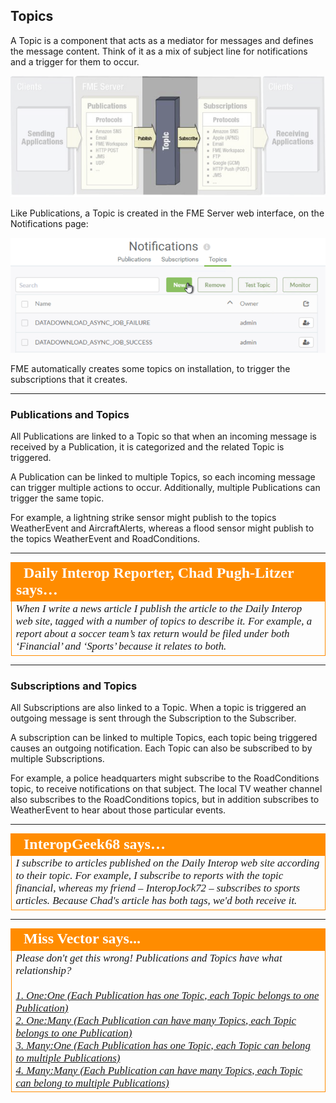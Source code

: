## Topics ##

A Topic is a component that acts as a mediator for messages and defines the message content. Think of it as a mix of subject line for notifications and a trigger for them to occur.

![](./Images/Img4.007.FMEServerTopics.png)


Like Publications, a Topic is created in the FME Server web interface, on the Notifications page:

![](./Images/Img4.008.TopicMenu.png)

FME automatically creates some topics on installation, to trigger the subscriptions that it creates.

---

### Publications and Topics ###

All Publications are linked to a Topic so that when an incoming message is received by a Publication, it is categorized and the related Topic is triggered.

A Publication can be linked to multiple Topics, so each incoming message can trigger multiple actions to occur. Additionally, multiple Publications can trigger the same topic.

For example, a lightning strike sensor might publish to the topics WeatherEvent and AircraftAlerts, whereas a flood sensor might publish to the topics WeatherEvent and RoadConditions.

---

<table style="border-spacing: 0px">
<tr>
<td style="vertical-align:middle;background-color:darkorange;border: 2px solid darkorange">
<i class="fa fa-quote-left fa-lg fa-pull-left fa-fw" style="color:white;padding-right: 12px;vertical-align:text-top"></i>
<span style="color:white;font-size:x-large;font-weight: bold;font-family:serif">Daily Interop Reporter, Chad Pugh-Litzer says…</span>
</td>
</tr>

<tr>
<td style="border: 1px solid darkorange">
<span style="font-family:serif; font-style:italic; font-size:larger">
When I write a news article I publish the article to the Daily Interop web site, tagged with a number of topics to describe it. For example, a report about a soccer team’s tax return would be filed under both ‘Financial’ and ‘Sports’ because it relates to both.
</span>
</td>
</tr>
</table>

---

### Subscriptions and Topics ###

All Subscriptions are also linked to a Topic. When a topic is triggered an outgoing message is sent through the Subscription to the Subscriber. 

A subscription can be linked to multiple Topics, each topic being triggered causes an outgoing notification. Each Topic can also be subscribed to by multiple Subscriptions.

For example, a police headquarters might subscribe to the RoadConditions topic, to receive notifications on that subject. The local TV weather channel also subscribes to the RoadConditions topics, but in addition subscribes to WeatherEvent to hear about those particular events.

---

<table style="border-spacing: 0px">
<tr>
<td style="vertical-align:middle;background-color:darkorange;border: 2px solid darkorange">
<i class="fa fa-quote-left fa-lg fa-pull-left fa-fw" style="color:white;padding-right: 12px;vertical-align:text-top"></i>
<span style="color:white;font-size:x-large;font-weight: bold;font-family:serif">InteropGeek68 says…</span>
</td>
</tr>

<tr>
<td style="border: 1px solid darkorange">
<span style="font-family:serif; font-style:italic; font-size:larger">
I subscribe to articles published on the Daily Interop web site according to their topic. For example, I subscribe to reports with the topic financial, whereas my friend – InteropJock72 – subscribes to sports articles. Because Chad's article has both tags, we'd both receive it. 
</span>
</td>
</tr>
</table>

---

<!--Person X Says Section-->

<table style="border-spacing: 0px">
<tr>
<td style="vertical-align:middle;background-color:darkorange;border: 2px solid darkorange">
<i class="fa fa-quote-left fa-lg fa-pull-left fa-fw" style="color:white;padding-right: 12px;vertical-align:text-top"></i>
<span style="color:white;font-size:x-large;font-weight: bold;font-family:serif">Miss Vector says...</span>
</td>
</tr>

<tr>
<td style="border: 1px solid darkorange">
<span style="font-family:serif; font-style:italic; font-size:larger">
Please don't get this wrong! Publications and Topics have what relationship?
<br><br><a href="http://52.73.3.37/fmedatastreaming/Manual/QAResponse2017.fmw?chapter=24&question=2&answer=1&DestDataset_TEXTLINE=C%3A%5CFMEOutput%5CQAResponse.html">1. One:One (Each Publication has one Topic, each Topic belongs to one Publication)</a>
<br><a href="http://52.73.3.37/fmedatastreaming/Manual/QAResponse2017.fmw?chapter=24&question=2&answer=2&DestDataset_TEXTLINE=C%3A%5CFMEOutput%5CQAResponse.html">2. One:Many (Each Publication can have many Topics, each Topic belongs to one Publication)</a>
<br><a href="http://52.73.3.37/fmedatastreaming/Manual/QAResponse2017.fmw?chapter=24&question=2&answer=3&DestDataset_TEXTLINE=C%3A%5CFMEOutput%5CQAResponse.html">3. Many:One (Each Publication has one Topic, each Topic can belong to multiple Publications)</a>
<br><a href="http://52.73.3.37/fmedatastreaming/Manual/QAResponse2017.fmw?chapter=24&question=2&answer=4&DestDataset_TEXTLINE=C%3A%5CFMEOutput%5CQAResponse.html">4. Many:Many (Each Publication can have many Topics, each Topic can belong to multiple Publications)</a>
</span>
</td>
</tr>
</table>